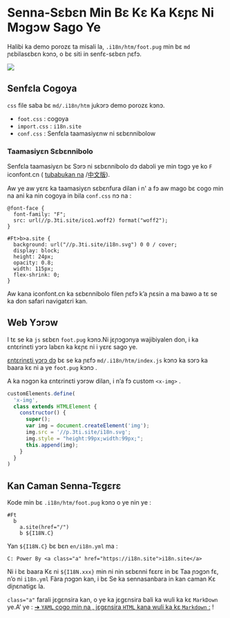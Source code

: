# Senna-Sɛbɛn Min Bɛ Kɛ Ka Kɛɲɛ Ni Mɔgɔw Sago Ye

Halibi ka demo porozɛ ta misali la, `.i18n/htm/foot.pug` min bɛ `md` ɲɛbilasɛbɛn kɔnɔ, o bɛ siti in senfɛ-sɛbɛn ɲɛfɔ.

![](https://p.3ti.site/1721286077.avif)

## Senfɛla Cogoya

`css` file saba bɛ `md/.i18n/htm` jukɔrɔ demo porozɛ kɔnɔ.

* `foot.css` : cogoya
* `import.css` : `i18n.site`
* `conf.css` : Senfɛla taamasiyɛnw ni sɛbɛnnibolow

### Taamasiyɛn Sɛbɛnnibolo

Senfɛla taamasiyɛn bɛ Sɔrɔ ni sɛbɛnnibolo dɔ dabɔli ye min tɔgɔ ye ko `F` iconfont.cn ( [tubabukan na](https://www.iconfont.cn/?lang=en-us) /[中文版](https://www.iconfont.cn/?lang=zh)).

Aw ye aw yɛrɛ ka taamasiyɛn sɛbɛnfura dilan i n' a fɔ aw mago bɛ cogo min na ani ka nin cogoya in bila `conf.css` nɔ na :

```
@font-face {
  font-family: "F";
  src: url(//p.3ti.site/ico1.woff2) format("woff2");
}

#Ft>b>a.site {
  background: url("//p.3ti.site/i18n.svg") 0 0 / cover;
  display: block;
  height: 24px;
  opacity: 0.8;
  width: 115px;
  flex-shrink: 0;
}
```

Aw kana iconfont.cn ka sɛbɛnnibolo filen ɲɛfɔ k’a ɲɛsin a ma bawo a tɛ se ka don safari navigatɛri kan.

## Web Yɔrɔw

I tɛ se ka `js` sɛbɛn `foot.pug` kɔnɔ.Ni jɛɲɔgɔnya wajibiyalen don, i ka ɛntɛrinɛti yɔrɔ labɛn ka kɛɲɛ ni i yɛrɛ sago ye.

[ɛntɛrinɛti yɔrɔ dɔ](https://www.freecodecamp.org/news/build-your-first-web-component/) bɛ se ka ɲɛfɔ `md/.i18n/htm/index.js` kɔnɔ ka sɔrɔ ka baara kɛ ni a ye `foot.pug` kɔnɔ .

A ka nɔgɔn ka ɛntɛrinɛti yɔrɔw dilan, i n’a fɔ custom `<x-img>` .

```js
customElements.define(
  'x-img',
  class extends HTMLElement {
    constructor() {
      super();
      var img = document.createElement('img');
      img.src = '//p.3ti.site/i18n.svg';
      img.style = "height:99px;width:99px;";
      this.append(img);
    }
  }
)
```

## Kan Caman Senna-Tɛgɛrɛ

Kode min bɛ `.i18n/htm/foot.pug` kɔnɔ o ye nin ye :

```
#Ft
  b
    a.site(href="/")
    b ${I18N.C}
```

Yan `${I18N.C}` bɛ bɛn `en/i18n.yml` ma :

```
C: Power By <a class="a" href="https://i18n.site">i18n.site</a>
```

Ni i bɛ baara Kɛ ni `${I18N.xxx}` min ni nin sɛbɛnni fɛɛrɛ in bɛ Taa ɲɔgɔn fɛ, n’o ni `i18n.yml` Fàra ɲɔgɔn kan, i bɛ Se ka sennasanbara in kan caman Kɛ diɲɛnatigɛ la.

`class="a"` farali jɛgɛnsira kan, o ye ka jɛgɛnsira bali ka wuli ka kɛ `MarkDown` ye.A’ ye :
 [➔ `YAML` cogo min na , jɛgɛnsira `HTML` kana wuli ka kɛ `Markdown` :](/i18/qa#H2) !